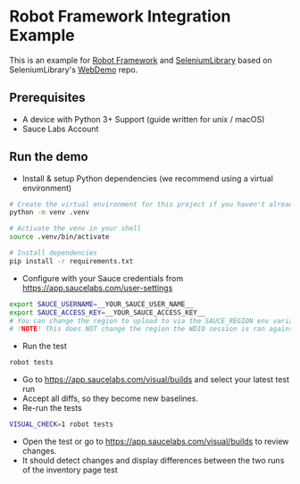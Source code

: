 # Robot Framework Integration Example

This is an example for [Robot Framework](https://robotframework.org/) and [SeleniumLibrary](https://robotframework.org/SeleniumLibrary/) based on SeleniumLibrary's [WebDemo](https://github.com/robotframework/WebDemo) repo.

## Prerequisites

- A device with Python 3+ Support (guide written for unix / macOS)
- Sauce Labs Account

## Run the demo

- Install & setup Python dependencies (we recommend using a virtual environment)

```sh
# Create the virtual environment for this project if you haven't already
python -m venv .venv

# Activate the venv in your shell
source .venv/bin/activate

# Install dependencies
pip install -r requirements.txt
```

- Configure with your Sauce credentials from https://app.saucelabs.com/user-settings

```sh
export SAUCE_USERNAME=__YOUR_SAUCE_USER_NAME__
export SAUCE_ACCESS_KEY=__YOUR_SAUCE_ACCESS_KEY__
# You can change the region to upload to via the SAUCE_REGION env variable.
# !NOTE! This does NOT change the region the WDIO session is ran against.
```

- Run the test

```sh
robot tests
```

- Go to https://app.saucelabs.com/visual/builds and select your latest test run
- Accept all diffs, so they become new baselines.
- Re-run the tests

```sh
VISUAL_CHECK=1 robot tests
```

- Open the test or go to https://app.saucelabs.com/visual/builds to review changes.
- It should detect changes and display differences between the two runs of the inventory page test
